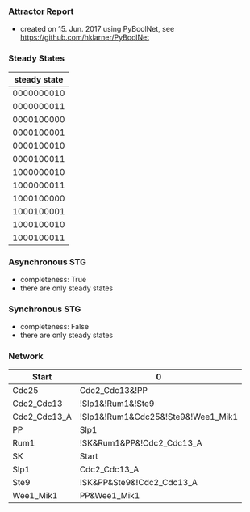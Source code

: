

### Attractor Report
 * created on 15. Jun. 2017 using PyBoolNet, see https://github.com/hklarner/PyBoolNet

### Steady States
| steady state |
| ------------ | 
| 0000000010   |
| 0000000011   |
| 0000100000   |
| 0000100001   |
| 0000100010   |
| 0000100011   |
| 1000000010   |
| 1000000011   |
| 1000100000   |
| 1000100001   |
| 1000100010   |
| 1000100011   |

### Asynchronous STG
 * completeness: True
 * there are only steady states

### Synchronous STG
 * completeness: False
 * there are only steady states

### Network
| Start        | 0                                                                                                                                                               |
| ------------ | --------------------------------------------------------------------------------------------------------------------------------------------------------------- |
| Cdc25        | Cdc2_Cdc13&!PP | Cdc25&!PP | Cdc2_Cdc13&Cdc25                                                                                                                   |
| Cdc2_Cdc13   | !Slp1&!Rum1&!Ste9                                                                                                                                               |
| Cdc2_Cdc13_A | !Slp1&!Rum1&Cdc25&!Ste9&!Wee1_Mik1                                                                                                                              |
| PP           | Slp1                                                                                                                                                            |
| Rum1         | !SK&Rum1&PP&!Cdc2_Cdc13_A | !SK&!Cdc2_Cdc13&PP&Rum1 | !SK&!Cdc2_Cdc13&Rum1&!Cdc2_Cdc13_A | !SK&!Cdc2_Cdc13&PP&!Cdc2_Cdc13_A | !Cdc2_Cdc13&PP&Rum1&!Cdc2_Cdc13_A |
| SK           | Start                                                                                                                                                           |
| Slp1         | Cdc2_Cdc13_A                                                                                                                                                    |
| Ste9         | !SK&PP&Ste9&!Cdc2_Cdc13_A | !SK&!Cdc2_Cdc13&PP&Ste9 | !SK&!Cdc2_Cdc13&Ste9&!Cdc2_Cdc13_A | !Cdc2_Cdc13&PP&Ste9&!Cdc2_Cdc13_A | !SK&!Cdc2_Cdc13&PP&!Cdc2_Cdc13_A |
| Wee1_Mik1    | PP&Wee1_Mik1 | !Cdc2_Cdc13&Wee1_Mik1 | !Cdc2_Cdc13&PP                                                                                                           |

